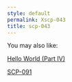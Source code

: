 ```yaml
---
style: default
permalink: Xscp-043
title: scp-043
---
```

You may also like:

[Hello World (Part IV)](http://scp-wiki.net/hello-world-part-iv)

[SCP-091](http://scp-wiki.net/scp-091)

